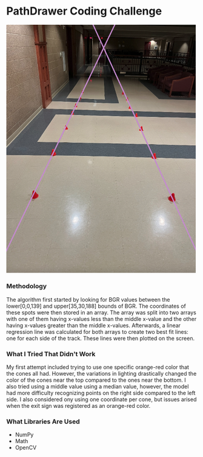 # PathDrawer Coding Challenge
<img src="answer.png" alt="drawing" width="500" />

### Methodology
The algorithm first started by looking for BGR values between the lower[0,0,139] and upper[35,30,188] bounds of BGR. The coordinates of these spots were then stored in an array. The array was split into two arrays with one of them having x-values less than the middle x-value and the other having x-values greater than the middle x-values. Afterwards, a linear regression line was calculated for both arrays to create two best fit lines: one for each side of the track. These lines were then plotted on the screen.

### What I Tried That Didn't Work

My first attempt included trying to use one specific orange-red color that the cones all had. However, the variations in lighting drastically changed the color of the cones near the top compared to the ones near the bottom. I also tried using a middle value using a median value, however, the model had more difficulty recognizing points on the right side compared to the left side. I also considered ony using one coordinate per cone, but issues arised when the exit sign was registered as an orange-red color.

### What Libraries Are Used

* NumPy
* Math
* OpenCV
